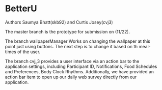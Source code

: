 BetterU
=======
Authors Saumya Bhatt(skb92) and Curtis Josey(cvj3)

The master branch is the prototype for submission on (11/22).

The branch wallpaperManager Works on changing the wallpaper at this point just using buttons. The next step is to change it based on th meal-times of the user.

The branch cvj_3  provides a user interface via an action bar to the application settings, including Participant ID, Notifications, Food Schedules and Preferences, Body Clock Rhythms.  Additionally, we have provided an action bar item to open up our daily web survey directly from our application.